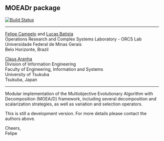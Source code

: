 ## MOEADr package
[![Build Status](https://api.travis-ci.org/fcampelo/MOEADr.png)](https://travis-ci.org/fcampelo/MOEADr)

***

[Felipe Campelo](mailto:fcampelo@ufmg.br) and [Lucas Batista](mailto:lusoba@ufmg.br)  
Operations Research and Complex Systems Laboratory - ORCS Lab  
Universidade Federal de Minas Gerais  
Belo Horizonte, Brazil

  
[Claus Aranha](mailto:caranha@cs.tsukuba.ac.jp)  
Division of Information Engineering  
Faculty of Engineering, Information and Systems  
University of Tsukuba  
Tsukuba, Japan

***

Modular implementation of the Multiobjective Evolutionary Algorithm with Decomposition (MOEA/D) framework, including several decomposition and scalarization strategies, as well as variation and selection operators.

This is still a development version. For more details please contact the authors above.

Cheers,  
Felipe
